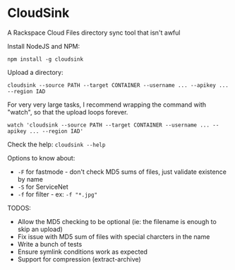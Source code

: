 CloudSink
==============

A Rackspace Cloud Files directory sync tool that isn't awful

Install NodeJS and NPM:

```npm install -g cloudsink```

Upload a directory:

```cloudsink --source PATH --target CONTAINER --username ... --apikey ... --region IAD```

For very very large tasks, I recommend wrapping the command with "watch", so that the upload loops forever.

```watch 'cloudsink --source PATH --target CONTAINER --username ... --apikey ... --region IAD'```

Check the help: ```cloudsink --help```

Options to know about:

  - ```-F``` for fastmode - don't check MD5 sums of files, just validate existence by name
  - ```-S``` for ServiceNet
  - ```-f``` for filter - ex: ```-f "*.jpg"```

TODOS:

  - Allow the MD5 checking to be optional (ie: the filename is enough to skip an upload)
  - Fix issue with MD5 sum of files with special charcters in the name
  - Write a bunch of tests
  - Ensure symlink conditions work as expected
  - Support for compression (extract-archive)
